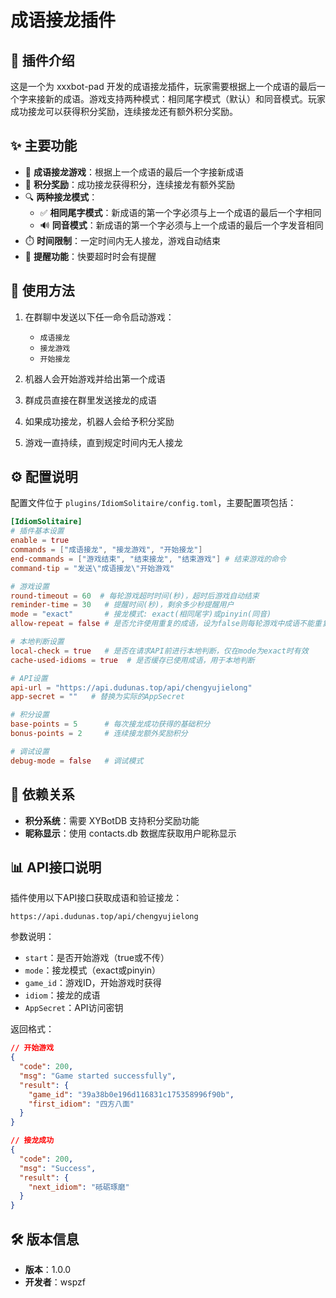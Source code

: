 # 成语接龙插件

## 📝 插件介绍

这是一个为 xxxbot-pad 开发的成语接龙插件，玩家需要根据上一个成语的最后一个字来接新的成语。游戏支持两种模式：相同尾字模式（默认）和同音模式。玩家成功接龙可以获得积分奖励，连续接龙还有额外积分奖励。

## ✨ 主要功能

- 🔄 **成语接龙游戏**：根据上一个成语的最后一个字接新成语
- 🌟 **积分奖励**：成功接龙获得积分，连续接龙有额外奖励
- 🔍 **两种接龙模式**：
  - ✅ **相同尾字模式**：新成语的第一个字必须与上一个成语的最后一个字相同
  - 🔊 **同音模式**：新成语的第一个字必须与上一个成语的最后一个字发音相同
- ⏱️ **时间限制**：一定时间内无人接龙，游戏自动结束
- 🔔 **提醒功能**：快要超时时会有提醒

## 🚀 使用方法

1. 在群聊中发送以下任一命令启动游戏：
   - `成语接龙`
   - `接龙游戏`
   - `开始接龙`

2. 机器人会开始游戏并给出第一个成语
3. 群成员直接在群里发送接龙的成语
4. 如果成功接龙，机器人会给予积分奖励
5. 游戏一直持续，直到规定时间内无人接龙

## ⚙️ 配置说明

配置文件位于 `plugins/IdiomSolitaire/config.toml`，主要配置项包括：

```toml
[IdiomSolitaire]
# 插件基本设置
enable = true
commands = ["成语接龙", "接龙游戏", "开始接龙"]
end-commands = ["游戏结束", "结束接龙", "结束游戏"] # 结束游戏的命令
command-tip = "发送\"成语接龙\"开始游戏"

# 游戏设置
round-timeout = 60  # 每轮游戏超时时间(秒)，超时后游戏自动结束
reminder-time = 30   # 提醒时间(秒)，剩余多少秒提醒用户
mode = "exact"       # 接龙模式: exact(相同尾字)或pinyin(同音)
allow-repeat = false # 是否允许使用重复的成语，设为false则每轮游戏中成语不能重复使用

# 本地判断设置
local-check = true   # 是否在请求API前进行本地判断，仅在mode为exact时有效
cache-used-idioms = true  # 是否缓存已使用成语，用于本地判断

# API设置
api-url = "https://api.dudunas.top/api/chengyujielong"
app-secret = ""   # 替换为实际的AppSecret

# 积分设置
base-points = 5      # 每次接龙成功获得的基础积分
bonus-points = 2     # 连续接龙额外奖励积分

# 调试设置
debug-mode = false   # 调试模式
```

## 🔄 依赖关系

- **积分系统**：需要 XYBotDB 支持积分奖励功能
- **昵称显示**：使用 contacts.db 数据库获取用户昵称显示

## 📊 API接口说明

插件使用以下API接口获取成语和验证接龙：

```
https://api.dudunas.top/api/chengyujielong
```

参数说明：
- `start`：是否开始游戏（true或不传）
- `mode`：接龙模式（exact或pinyin）
- `game_id`：游戏ID，开始游戏时获得
- `idiom`：接龙的成语
- `AppSecret`：API访问密钥

返回格式：
```json
// 开始游戏
{
  "code": 200,
  "msg": "Game started successfully",
  "result": {
    "game_id": "39a38b0e196d116831c175358996f90b",
    "first_idiom": "四方八面"
  }
}

// 接龙成功
{
  "code": 200,
  "msg": "Success",
  "result": {
    "next_idiom": "砥砺琢磨"
  }
}
```

## 🛠️ 版本信息

- **版本**：1.0.0
- **开发者**：wspzf 